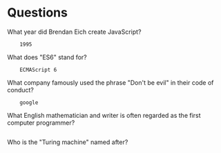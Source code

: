 # Questions

What year did Brendan Eich create JavaScript?

```
    1995
```

What does "ES6" stand for?

```
    ECMAScript 6
```

What company famously used the phrase "Don't be evil" in their code of conduct?

```
    google
```

What English mathematician and writer is often regarded as the first computer programmer?

```

```

Who is the "Turing machine" named after?

```

```
